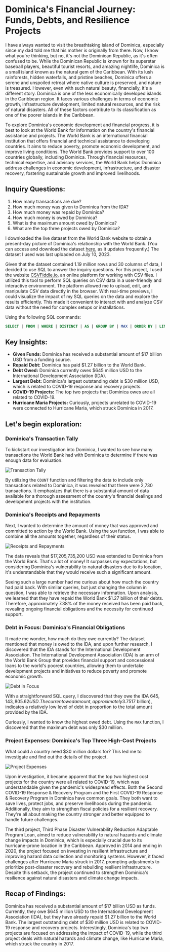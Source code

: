 # Dominica's Financial Journey: Funds, Debts, and Resilience Projects

I have always wanted to visit the breathtaking island of Dominica, especially since my dad told me that his mother is originally from there. Now, I know what you're thinking, but no, it's not the Dominican Republic, as it's often confused to be. While the Dominican Republic is known for its superstar baseball players, beautiful tourist resorts, and amazing nightlife, Dominica is a small island known as the natural gem of the Caribbean. With its lush rainforests, hidden waterfalls, and pristine beaches, Dominica offers a serene and unspoiled retreat where native culture is preserved, and nature is treasured. However, even with such natural beauty, financially, it's a different story. Dominica is one of the less economically developed islands in the Caribbean region. It faces various challenges in terms of economic growth, infrastructure development, limited natural resources, and the risk of natural disasters. All of these factors contribute to its classification as one of the poorer islands in the Caribbean.

To explore Dominica's economic development and financial progress, it is best to look at the World Bank for information on the country's financial assistance and projects. The World Bank is an international financial institution that offers financial and technical assistance to developing countries. It aims to reduce poverty, promote economic development, and improve living conditions. The World Bank provides support to over 100 countries globally, including Dominica. Through financial resources, technical expertise, and advisory services, the World Bank helps Dominica address challenges in economic development, infrastructure, and disaster recovery, fostering sustainable growth and improved livelihoods.

## Inquiry Questions:

1. How many transactions are due?
2. How much money was given to Dominica from the IDA?
3. How much money was repaid by Dominica?
4. How much money is owed by Dominica?
5. What is the maximum amount owed by Dominica?
6. What are the top three projects owed by Dominica?

I downloaded the live dataset from the World Bank website to obtain a present-day picture of Dominica's relationship with the World Bank. (You can access and download the dataset [here](link_to_dataset), as it updates frequently.) The dataset I used was last uploaded on July 10, 2023.

Given that the dataset contained 1.19 million rows and 30 columns of data, I decided to use SQL to answer the inquiry questions. For this project, I used the website [CSVFiddle.io](https://csvfiddle.io), an online platform for working with CSV files. I utilized this tool to perform SQL queries on CSV data in a user-friendly and interactive environment. The platform allowed me to upload, edit, and manipulate CSV data directly in the browser. With real-time previews, I could visualize the impact of my SQL queries on the data and explore the results efficiently. This made it convenient to interact with and analyze CSV data without the need for complex setups or installations.

Using the following SQL commands:

```sql
SELECT | FROM | WHERE | DISTINCT | AS | GROUP BY | MAX | ORDER BY | LIMIT
```

## Key Insights:

- **Given Funds:** Dominica has received a substantial amount of $17 billion USD from a funding source.
- **Repaid Debt:** Dominica has paid $1.27 billion to the World Bank.
- **Debt Owed:** Dominica currently owes $645 million USD to the International Development Association (IDA).
- **Largest Debt:** Dominica's largest outstanding debt is $30 million USD, which is related to COVID-19 response and recovery projects.
- **COVID-19 Projects:** The top two projects that Dominica owes are all related to COVID-19.
- **Hurricane Maria Projects:** Curiously, projects unrelated to COVID-19 were connected to Hurricane Maria, which struck Dominica in 2017.

## Let's begin exploration:

### Dominica's Transaction Tally

To kickstart our investigation into Dominica, I wanted to see how many transactions the World Bank had with Dominica to determine if there was enough data for evaluation.

![Transaction Tally](image_link)

By utilizing the `COUNT` function and filtering the data to include only transactions related to Dominica, it was revealed that there were 2,730 transactions. It emphasizes that there is a substantial amount of data available for a thorough assessment of the country's financial dealings and development projects with the institution.

### Dominica's Receipts and Repayments

Next, I wanted to determine the amount of money that was approved and committed to action by the World Bank. Using the `SUM` function, I was able to combine all the amounts together, regardless of their status.

![Receipts and Repayments](image_link)

The data reveals that $17,205,735,200 USD was extended to Dominica from the World Bank. That's a lot of money! It surpasses my expectations, but considering Dominica's vulnerability to natural disasters due to its location, it's understandable that they would receive such a significant amount.

Seeing such a large number had me curious about how much the country had paid back. With similar queries, but just changing the column in question, I was able to retrieve the necessary information. Upon analysis, we learned that they have repaid the World Bank $1.27 billion of their debts. Therefore, approximately 7.38% of the money received has been paid back, revealing ongoing financial obligations and the necessity for continued support.

### Debt in Focus: Dominica's Financial Obligations

It made me wonder, how much do they owe currently? The dataset mentioned that money is owed to the IDA, and upon further research, I discovered that the IDA stands for the International Development Association. The International Development Association (IDA) is an arm of the World Bank Group that provides financial support and concessional loans to the world's poorest countries, allowing them to undertake development projects and initiatives to reduce poverty and promote economic growth.

![Debt in Focus](image_link)

With a straightforward SQL query, I discovered that they owe the IDA $645,143,805.62 USD. The current owed amount, approximately 3.75% of the initial funding received ($17 billion), indicates a relatively low level of debt in proportion to the total amount provided by the IDA.

Curiously, I wanted to know the highest owed debt. Using the `MAX` function, I discovered that the maximum debt was only $30 million.

### Project Expenses: Dominica's Top Three High-Cost Projects

What could a country need $30 million dollars for? This led me to investigate and find out the details of the project.

![Project Expenses](image_link)

Upon investigation, it became apparent that the top two highest cost projects for the country were all related to COVID-19, which was understandable given the pandemic's widespread effects. Both the Second COVID-19 Response & Recovery Program and the First COVID-19 Response & Recovery Program in Dominica have common goals. They both want to save lives, protect jobs, and preserve livelihoods during the pandemic. Additionally, they aim to strengthen fiscal policies for a resilient recovery. They're all about making the country stronger and better equipped to handle future challenges.

The third project, Third Phase Disaster Vulnerability Reduction Adaptable Program Loan, aimed to reduce vulnerability to natural hazards and climate change impacts in Dominica, which is especially crucial due to its hurricane-prone location in the Caribbean. Approved in 2014 and ending in 2020, the project focused on investing in resilient infrastructure and improving hazard data collection and monitoring systems. However, it faced challenges after Hurricane Maria struck in 2017, prompting adjustments to prioritize post-disaster recovery and rebuilding resilient infrastructure. Despite this setback, the project continued to strengthen Dominica's resilience against natural disasters and climate change impacts.

## Recap of Findings:

Dominica has received a substantial amount of $17 billion USD as funds. Currently, they owe $645 million USD to the International Development Association (IDA), but they have already repaid $1.27 billion to the World Bank. The largest outstanding debt of $30 million USD is related to COVID-19 response and recovery projects. Interestingly, Dominica's top two projects are focused on addressing the impact of COVID-19, while the third project deals with natural hazards and climate change, like Hurricane Maria, which struck the country in 2017.
